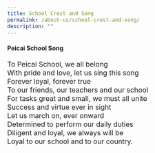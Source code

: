 ```yaml
---
title: School Crest and Song
permalink: /about-us/school-crest-and-song/
description: ""
---
```


<h4><strong>Peicai School Song</strong></h4>
<p><font size="3">To Peicai School, we all belong<br />With pride and love, let us sing this song<br />Forever loyal, forever true<br />To our friends, our teachers and our school<br />For tasks great and small, we must all unite<br />Success and virtue ever in sight<br />Let us march on, ever onward<br />Determined to perform our daily duties<br />Diligent and loyal, we always will be&nbsp;<br />Loyal to our school and to our country.</font></p>